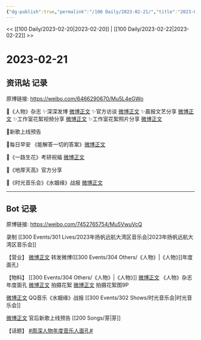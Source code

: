 ```yaml
---
{"dg-publish":true,"permalink":"/100 Daily/2023-02-21/","title":"2023-02-21","created":"2023-02-22T15:55:09.000+08:00","updated":"2023-02-28T21:21:55.119+08:00"}
---
```



<< [[100 Daily/2023-02-20\|2023-02-20]] | [[100 Daily/2023-02-22\|2023-02-22]] >>

# 2023-02-21

## 资讯站 记录

原博链接: https://weibo.com/6466290670/Mu5L4eGWo

🌟《人物》杂志
✨深深发博 [微博正文](https://m.weibo.cn/6466290670/4871596998656655)
✨官方访谈 [微博正文](https://m.weibo.cn/6466290670/4871517932880466)
✨晨报文艺分享 [微博正文](https://m.weibo.cn/6466290670/4871613064155673)
✨工作室花絮视频分享 [微博正文](https://m.weibo.cn/6466290670/4871613650307633)
✨工作室花絮照片分享 [微博正文](https://m.weibo.cn/6466290670/4871643610743815)

🌟新歌上线预告 [](https://m.weibo.cn/6466290670/4871644022052589q)

🌟每日早安
《能解答一切的答案》[微博正文](https://m.weibo.cn/6466290670/4871503650226555)

🌟《一路生花》考研祝福 [微博正文](https://m.weibo.cn/6466290670/4871539281101295)

🌟《地厚天高》官方分享 [](https://m.weibo.cn/6466290670/4871707669827138)

🌟《时光音乐会》《水姻缘》战报 [微博正文](https://m.weibo.cn/6466290670/4871561654047764)

---
## Bot 记录

原博链接: https://weibo.com/7452765754/Mu5VwuVcQ

录制 [[300 Events/301 Lives/2023年扬帆远航大湾区音乐会\|2023年扬帆远航大湾区音乐会]]

【营业】
[微博正文](https://m.weibo.cn/1736988591/4871595208475510) 转发微博([[300 Events/304 Others/《人物》\|《人物》]]年度面孔)

【物料】
[[300 Events/304 Others/《人物》\|《人物》]]
[微博正文](https://m.weibo.cn/1043325954/4871514132841366) 《人物》杂志年度面孔
[微博正文](https://m.weibo.cn/7478855230/4871612393066244) 拍摄花絮
[微博正文](https://m.weibo.cn/7478855230/4871629060703567) 拍摄花絮图9P

[微博正文](https://m.weibo.cn/2169129705/4871559703431643) QQ音乐《水姻缘》战报 [[300 Events/302 Shows/时光音乐会\|时光音乐会]]

[微博正文](https://m.weibo.cn/5248300719/4871641895800070) 官后新歌上线预告 [[200 Songs/芽\|芽]]

【话题】
[#周深人物年度音乐人面孔#](https://s.weibo.com/weibo?q=%23%E5%91%A8%E6%B7%B1%E4%BA%BA%E7%89%A9%E5%B9%B4%E5%BA%A6%E9%9F%B3%E4%B9%90%E4%BA%BA%E9%9D%A2%E5%AD%94%23)
